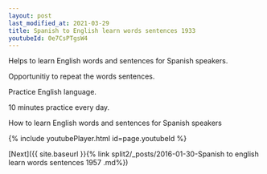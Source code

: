 ```yaml
---
layout: post
last_modified_at: 2021-03-29
title: Spanish to English learn words sentences 1933 
youtubeId: 0e7CsPTgsW4
---
```

 
 
Helps to learn English words and sentences for Spanish speakers.

Opportunitiy to repeat the words sentences. 

Practice English language. 
 
10 minutes practice every day. 
 
How to learn English words and sentences for Spanish speakers 
 
{% include youtubePlayer.html id=page.youtubeId %}
 
 
[Next]({{ site.baseurl }}{% link  split2/_posts/2016-01-30-Spanish to english learn words sentences 1957 .md%})
 
